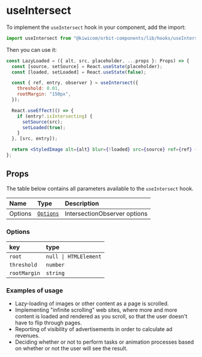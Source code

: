 # useIntersect

To implement the `useIntersect` hook in your component, add the import:

```jsx
import useIntersect from "@kiwicom/orbit-components/lib/hooks/useIntersect";
```

Then you can use it:

```jsx
const LazyLoaded = ({ alt, src, placeholder, ...props }: Props) => {
  const [source, setSource] = React.useState(placeholder);
  const [loaded, setLoaded] = React.useState(false);

  const { ref, entry, observer } = useIntersect({
    threshold: 0.01,
    rootMargin: "150px",
  });

  React.useEffect(() => {
    if (entry?.isIntersecting) {
      setSource(src);
      setLoaded(true);
    }
  }, [src, entry]);

  return <StyledImage alt={alt} blur={!loaded} src={source} ref={ref} {...props} />;
};
```

## Props

The table below contains all parameters available to the `useIntersect` hook.

| Name    | Type                  | Description                  |
| :------ | :-------------------- | :--------------------------- |
| Options | [`Options`](#Options) | IntersectionObserver options |

### Options

| key          | type                  |
| :----------- | :-------------------- |
| `root`       | `null \| HTMLElement` |
| `threshold`  | `number`              |
| `rootMargin` | `string`              |

### Examples of usage

- Lazy-loading of images or other content as a page is scrolled.
- Implementing "infinite scrolling" web sites, where more and more content is loaded and rendered as you scroll, so that the user doesn't have to flip through pages.
- Reporting of visibility of advertisements in order to calculate ad revenues.
- Deciding whether or not to perform tasks or animation processes based on whether or not the user will see the result.
